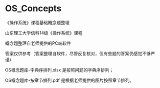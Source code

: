 # OS_Concepts
《操作系统》课程基础概念题整理

山东理工大学信科14级《操作系统》课程

概念题整理自老师提供的PC端软件

答案仅供参考（答案整理自软件，尽管反复核对，但有些题的答案仍感觉不够严谨）

OS概念题库-字典序排列.xlsx  是按照问题的字典序排列；

OS概念题库-按章节排列.pdf  是根据老师提供的图片按照章节排列。